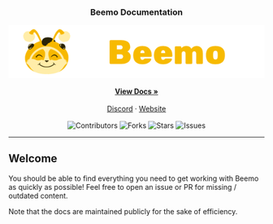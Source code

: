 <p align="center">
  <!-- Project Title and Links-->
  <h3 align="center">Beemo Documentation</h3>
<p align="center">
<img src="assets/banner.png">
</p>
  <p align="center">
    <a href="https://docs.beemo.gg"><strong>View Docs »</strong></a>
    <br /><br />
    <a href="https://beemo.gg/discord">Discord</a>
    ·
    <a href="https://beemo.gg">Website</a>
  </p>
</p>

<!-- Badges -->
<p align="center">
<!--Contributors-->
<img src="https://img.shields.io/github/contributors/AyuAi/beemo-docs.svg?style=for-the-badge" align="center" alt='Contributors'>
<!--Forks-->
<img src="https://img.shields.io/github/forks/AyuAi/beemo-docs.svg?style=for-the-badge" align="center" alt='Forks' >
<!--Stars-->
<img src="https://img.shields.io/github/stars/AyuAi/beemo-docs.svg?style=for-the-badge" align="center" alt='Stars' >
<!--Issues-->
<img src="https://img.shields.io/github/issues/AyuAi/beemo-docs.svg?style=for-the-badge" align="center" alt='Issues' >
</p>

--- 

## Welcome
You should be able to find everything you need to get working with Beemo as quickly as possible! Feel free to open an issue or PR for missing / outdated content.

Note that the docs are maintained publicly for the sake of efficiency.
